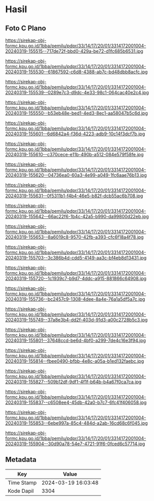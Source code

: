# Hasil

## Foto C Plano

https://sirekap-obj-formc.kpu.go.id/1bba/pemilu/pdpr/33/14/17/20/01/3314172001004-20240319-155515--717de72f-bbd0-429a-be72-d1fc685b6531.jpg

https://sirekap-obj-formc.kpu.go.id/1bba/pemilu/pdpr/33/14/17/20/01/3314172001004-20240319-155530--61867592-c6d8-4388-ab7c-bd48dbb8acfc.jpg

https://sirekap-obj-formc.kpu.go.id/1bba/pemilu/pdpr/33/14/17/20/01/3314172001004-20240319-155539--0289e7c3-d9dc-4e33-98c1-064cac40e2c4.jpg

https://sirekap-obj-formc.kpu.go.id/1bba/pemilu/pdpr/33/14/17/20/01/3314172001004-20240319-155550--b53eb48e-bed1-4ed3-8ec1-aa58047b5c6d.jpg

https://sirekap-obj-formc.kpu.go.id/1bba/pemilu/pdpr/33/14/17/20/01/3314172001004-20240319-155601--6d6842a4-f36d-4223-adb9-10c14f3dcf7b.jpg

https://sirekap-obj-formc.kpu.go.id/1bba/pemilu/pdpr/33/14/17/20/01/3314172001004-20240319-155610--c370cece-e11b-490b-a512-084e579f58fe.jpg

https://sirekap-obj-formc.kpu.go.id/1bba/pemilu/pdpr/33/14/17/20/01/3314172001004-20240319-155620--04736ea0-60a3-4e99-a049-1fc6aae76b13.jpg

https://sirekap-obj-formc.kpu.go.id/1bba/pemilu/pdpr/33/14/17/20/01/3314172001004-20240319-155631--0f5311b1-f4b4-46e5-b82f-dcb55ac6b708.jpg

https://sirekap-obj-formc.kpu.go.id/1bba/pemilu/pdpr/33/14/17/20/01/3314172001004-20240319-155642--66ac22f6-1b4c-42a5-b990-da99800d22eb.jpg

https://sirekap-obj-formc.kpu.go.id/1bba/pemilu/pdpr/33/14/17/20/01/3314172001004-20240319-155653--8a6019c8-9570-42fb-a393-cfc6f18a4f78.jpg

https://sirekap-obj-formc.kpu.go.id/1bba/pemilu/pdpr/33/14/17/20/01/3314172001004-20240319-155703--3c386b4d-cdd5-4149-aa3c-bf4eb8d13431.jpg

https://sirekap-obj-formc.kpu.go.id/1bba/pemilu/pdpr/33/14/17/20/01/3314172001004-20240319-155720--1c1939c7-b9d7-4ddc-a915-881866c64908.jpg

https://sirekap-obj-formc.kpu.go.id/1bba/pemilu/pdpr/33/14/17/20/01/3314172001004-20240319-155736--bc2457c9-1308-4dee-8a4e-76a1a5df5a7c.jpg

https://sirekap-obj-formc.kpu.go.id/1bba/pemilu/pdpr/33/14/17/20/01/3314172001004-20240319-155749--37a8e3b4-dd2f-403d-91d3-a00c2728b5c3.jpg

https://sirekap-obj-formc.kpu.go.id/1bba/pemilu/pdpr/33/14/17/20/01/3314172001004-20240319-155801--37648ccd-be6d-4bf0-a299-7de4c16e3f94.jpg

https://sirekap-obj-formc.kpu.go.id/1bba/pemilu/pdpr/33/14/17/20/01/3314172001004-20240319-155814--fbee0490-bfbb-4e8c-a05a-b1ed132faebc.jpg

https://sirekap-obj-formc.kpu.go.id/1bba/pemilu/pdpr/33/14/17/20/01/3314172001004-20240319-155827--509b12df-9df1-4f1f-b64b-b4a67f0ca7ca.jpg

https://sirekap-obj-formc.kpu.go.id/1bba/pemilu/pdpr/33/14/17/20/01/3314172001004-20240319-155837--c6508ee4-45db-42a0-b7c7-6fc41f406058.jpg

https://sirekap-obj-formc.kpu.go.id/1bba/pemilu/pdpr/33/14/17/20/01/3314172001004-20240319-155853--6ebe997a-85c4-484d-a2ab-16cd68c6f045.jpg

https://sirekap-obj-formc.kpu.go.id/1bba/pemilu/pdpr/33/14/17/20/01/3314172001004-20240319-155904--30d90a78-54e7-4721-91f6-0fced6c57714.jpg


## Metadata

| Key        | Value               |
| ---------- | ------------------- |
| Time Stamp | 2024-03-19 16:03:48 |
| Kode Dapil | 3304                |



